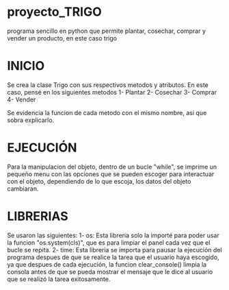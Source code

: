 # proyecto_TRIGO
programa sencillo en python que permite plantar, cosechar, comprar y vender un producto, en este caso trigo
# INICIO
Se crea la clase Trigo con sus respectivos metodos y atributos.
En este caso, pensé en los siguientes metodos
  1- Plantar
  2- Cosechar
  3- Comprar
  4- Vender

Se evidencia la funcion de cada metodo con el mismo nombre, asi que sobra explicarlo.

# EJECUCIÓN
Para la manipulacion del objeto, dentro de un bucle "while", se imprime un pequeño menu con las opciones que se pueden escoger para interactuar con el objeto, dependiendo de lo que escoja, los datos del objeto cambiaran.

# LIBRERIAS
Se usaron las siguientes:
  1- os: Esta libreria solo la importé para poder usar la funcion "os.system(cls)", que es para limpiar el panel cada vez que el bucle se repita.
  2- time: Esta libreria se importa para pausar la ejecución del programa despues de que se realice la tarea que el usuario haya escogido, ya que despues   de cada ejecución, la funcion clear_console() limpia la consola antes de que se pueda mostrar el mensaje que le dice al usuario que se realizó la tarea   exitosamente.
